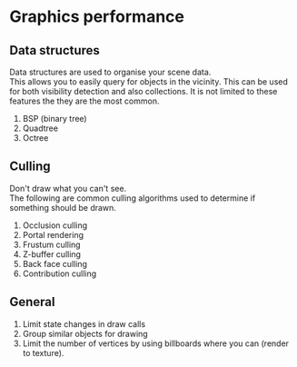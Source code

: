# Graphics performance

## Data structures

Data structures are used to organise your scene data.  
This allows you to easily query for objects in the vicinity.
This can be used for both visibility detection and also collections.
It is not limited to these features the they are the most common.

1. BSP (binary tree)
1. Quadtree
1. Octree

## Culling

Don't draw what you can't see.  
The following are common culling algorithms used to determine if something should be drawn. 

1. Occlusion culling
1. Portal rendering
1. Frustum culling
1. Z-buffer culling
1. Back face culling
1. Contribution culling

## General

1. Limit state changes in draw calls
1. Group similar objects for drawing
1. Limit the number of vertices by using billboards where you can (render to texture).
